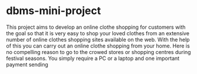 # dbms-mini-project
This project aims to develop an online clothe shopping for customers with the goal so that it is very easy to shop your loved clothes from an extensive number of online clothes shopping sites available on the web. With the help of this you can carry out an online clothe shopping from your home. Here is no compelling reason to go to the crowed stores or shopping centres during festival seasons. You simply require a PC or a laptop and one important payment sending

